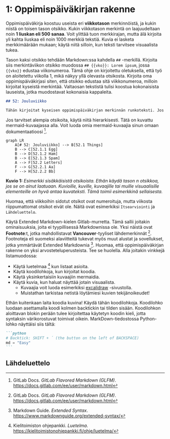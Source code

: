 # 1: Oppimispäiväkirjan rakenne

Oppimispäiväkirja koostuu useista eri **viikkotason** merkinnöistä, ja kukin niistä on toisen tason otsikko. Kukin viikkotason merkintä on laajuudeltaan noin **1 liuskan eli 500 sanaa**. Voit ylittää tuon merkkirajan, mutta älä kirjoita yli kahta liuskaa eli noin 1000 merkkiä tekstiä. Kuvia ei lasketa merkkimäärään mukaan; käytä niitä silloin, kun teksti tarvitsee visuaalista tukea.

Tason kaksi otsikko tehdään Markdown:ssa kahdella `##` -merkillä. Kirjoita siis merkintäviikon otsikko muodossa `## {{vko}}: Lorem ipsum`, jossa `{{vko}}` edustaa viikonumeroa. Tämä ohje on kirjoitettu oletuksella, että työ on aloitetettu viikolla 1, mikä näkyy yllä olevasta otsikosta. Kirjoita oma oppimispäiväkirjasi siten, että otsikko edustaa sitä viikkonumeroa, milloin kirjoitat kyseistä merkintää. Valtaosan tekstistä tulisi koostua kokonaisista lauseista, jotka muodostavat kokonaisia kappaleita.

```markdown
## 52: Jouluviikko

Tähän kirjoitat kyseisen oppimispäiväkirjan merkinnän runkoteksti. Jos tarvitset alemman tason otsikoita, käytä niitä hierarkisesti. Otsikoita ei tule kylvää liiallisesti. Käytä niitä vain, jos pitkä viikkomerkintä on tarpeellista jakaa teemallisesti eri osiin.
```

Jos tarvitset alempia otsikoita, käytä niitä hierarkisesti. Tätä on kuvattu mermaid-kuvaajassa alla. Voit luoda omia mermaid-kuvaajia sinun omaan dokumentaatioosi [^1739a4].

```mermaid
graph LR
    A[# 52: Jouluviikko] --> B[52.1 Things]
    B --> C[52.1.1 Egg]
    B --> D[52.1.2 Ham]
    B --> E[52.1.3 Spam]
    A --> F[52.2 Letters]
    F --> G[52.2.1 Aa]
    F --> H[52.2.2 Bb]
```

**Kuvio 1:** *Esimerkki sisäkkäisistä otsikoista. Ethän käydä tason n otsikkoa, jos se on ainut laatuaan. Kuvioille, kuville, kuvaajille tai muille visuaalisille elementeille on hyvä antaa kuvateksti. Tämä toimii esimerkkinä sellaisesta.*

Huomaa, että viikkoihin sidotut otsikot ovat numeroituja, mutta viikosta riippumattomat otsikot eivät ole. Näitä ovat esimerkiksi `Itsearviointi` ja `Lähdeluettelo`.

Käytä Extended Markdown-kielen Gitlab-murretta. Tämä sallii joitakin ominaisuuksia, joita ei tyypillisessä Markdownissa ole. Yksi näistä ovat **Footnote**:t, jotka mahdollistavat **Vancouver**-tyyliset lähdemerkinnät [^1739a4]. Footnoteja eli suomeksi alaviitteitä tukevat myös muut alustat ja sovellukset, jotka ymmärtävät Extended Markdownia [^e2a436]. Huomaa, että oppimispäiväkirjan rakenne on yksi arvosteteluperusteista. Tee se huolella. Alla joitakin vinkkejä listamuodossa:

* Käytä luetelmaa [^d1a7a7] kun listaat asioita.
* Käytä koodilohkoja, kun kirjoitat koodia.
* Käytä yksinkertaisiin kuvaajiin mermaidia.
* Käytä kuvia, kun haluat näyttää jotain visuaalista.
    * Kuvaajia voit luoda esimerkiksi [excalidraw](https://excalidraw.com/) -sivustolla.
    * Muistathan tarkistaa netistä löytämiesi kuvien tekijänoikeudet!

Ethän kuitenkaan laita koodia kuvina! Käydä tähän koodilohkoja. Koodilohko luodaan asettamalla koodi kolmen backtickin tai tilden sisään. Koodilohkon aloittavan blokin perään tulee kirjoitettaa käytetyn koodin kieli, jotta syntaksin värikorostuvat toimivat oikein. MarkDown-tiedostossa Python-lohko näyttäisi siis tältä:

~~~markdown
```python
# Backtick: SHIFT + ´ (the button on the left of BACKSPACE)
md = "Easy"
```
~~~

## Lähdeluettelo

[^1739a4]: GitLab Docs. *GitLab Flavored Markdown (GLFM)*. https://docs.gitlab.com/ee/user/markdown.html
[^e2a436]: Markdown Guide. *Extended Syntax*. https://www.markdownguide.org/extended-syntax/
[^d1a7a7]: Kielitoimiston ohjepankki. *Luetelma*. https://kielitoimistonohjepankki.fi/ohje/luetelma/